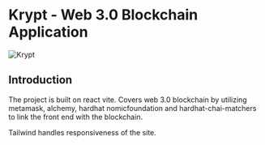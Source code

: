 # Krypt - Web 3.0 Blockchain Application
![Krypt](https://i.ibb.co/DVF4tNW/image.png)

## Introduction
The project is built on react vite. Covers web 3.0 blockchain by utilizing metamask, alchemy, hardhat nomicfoundation and hardhat-chai-matchers to link the front end with the blockchain.

Tailwind handles responsiveness of the site.
 

